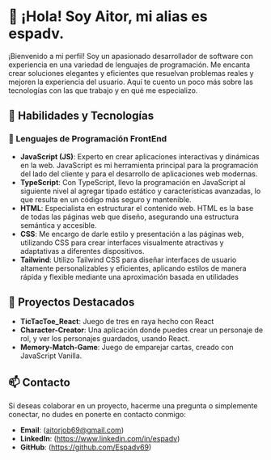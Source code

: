 
# 👋 ¡Hola! Soy Aitor, mi alias es espadv.

¡Bienvenido a mi perfil! Soy un apasionado desarrollador de software con experiencia en una variedad de lenguajes de programación. Me encanta crear soluciones elegantes y eficientes que resuelvan problemas reales y mejoren la experiencia del usuario. Aquí te cuento un poco más sobre las tecnologías con las que trabajo y en qué me especializo.

## 🚀 Habilidades y Tecnologías

### 🌟 Lenguajes de Programación FrontEnd

- **JavaScript (JS)**: Experto en crear aplicaciones interactivas y dinámicas en la web. JavaScript es mi herramienta principal para la programación del lado del cliente y para el desarrollo de aplicaciones web modernas.
- **TypeScript**: Con TypeScript, llevo la programación en JavaScript al siguiente nivel al agregar tipado estático y características avanzadas, lo que resulta en un código más seguro y mantenible.
- **HTML**: Especialista en estructurar el contenido web. HTML es la base de todas las páginas web que diseño, asegurando una estructura semántica y accesible.
- **CSS**: Me encargo de darle estilo y presentación a las páginas web, utilizando CSS para crear interfaces visualmente atractivas y adaptativas a diferentes dispositivos.
- **Tailwind**: Utilizo Tailwind CSS para diseñar interfaces de usuario altamente personalizables y eficientes, aplicando estilos de manera rápida y flexible mediante una aproximación basada en utilidades

## 🌟 Proyectos Destacados

- **TicTacToe_React**: Juego de tres en raya hecho con React
- **Character-Creator**: Una aplicación donde puedes crear un personaje de rol, y ver los personajes guardados, usando React.
- **Memory-Match-Game**: Juego de emparejar cartas, creado con JavaScript Vanilla.


## 📫 Contacto

Si deseas colaborar en un proyecto, hacerme una pregunta o simplemente conectar, no dudes en ponerte en contacto conmigo:

- **Email**: (aitorjob69@gmail.com)
- **LinkedIn**: (https://www.linkedin.com/in/espadv)
- **GitHub**: (https://github.com/Espadv69)

